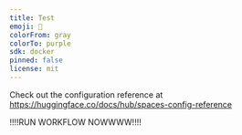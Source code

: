 ```yaml
---
title: Test
emoji: 🚀
colorFrom: gray
colorTo: purple
sdk: docker
pinned: false
license: mit
---
```


Check out the configuration reference at https://huggingface.co/docs/hub/spaces-config-reference

!!!!RUN WORKFLOW NOWWWW!!!!